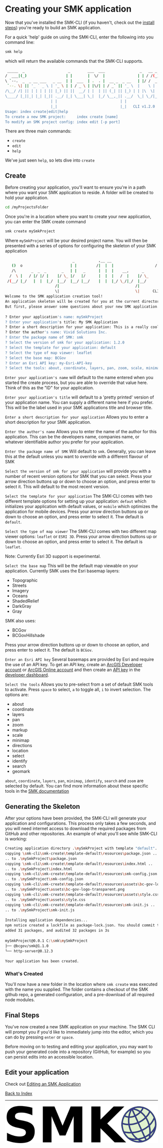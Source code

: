 # Creating your SMK application

Now that you've installed the SMK-CLI (if you haven't, check out the [install steps](installation.md)) you're ready to build an SMK application.

For a quick 'help' guide on using the SMK-CLI, enter the following into you command line:

```bash
smk help
```

which will return the available commands that the SMK-CLI supports.

```bash
 _____  _                    _        ___  ___                _   __ _  _
/  ___|(_)                  | |       |  \/  |               | | / /(_)| |
\ `--.  _  _ __ ___   _ __  | |  ___  | .  . |  __ _  _ __   | |/ /  _ | |_
 `--. \| || '_ ` _ \ | '_ \ | | / _ \ | |\/| | / _` || '_ \  |    \ | || __|
/\__/ /| || | | | | || |_) || ||  __/ | |  | || (_| || |_) | | |\  \| || |_
\____/ |_||_| |_| |_|| .__/ |_| \___| \_|  |_/ \__,_|| .__/  \_| \_/|_| \__|
                     | |                             | |
                     |_|                             |_|   CLI v1.2.0
Usage: index create|edit|help
To create a new SMK project:     index create [name]
To modify an SMK project config: index edit [-p port]
```

There are three main commands:

- `create`
- `edit`
- `help`

We've just seen `help`, so lets dive into `create`

## Create

Before creating your application, you'll want to ensure you're in a path where you want your SMK application to reside. A folder will be created to hold your application.

```bash
cd /myProjectsFolder
```

Once you're in a location where you want to create your new application, you can enter the SMK create command

```bash
smk create mySmkProject
```

Where `mySmkProject` will be your desired project name. You will then be presented with a series of options for configuring the skeleton of your SMK application

```bash
                               _           ,__ __                     ,
   ()  o                      | |         /|  |  |                   /|   /  o
   /\       _  _  _       _   | |   _      |  |  |    __,      _      |__/       _|_
  /  \ |   / |/ |/ |    |/ \_ |/   |/      |  |  |   /  |    |/ \_    | \    |    |
 /(__/ |_/   |  |  |_/  |__/  |__/ |__/    |  |  |_/ \_/|_/  |__/     |  \_/ |_/  |_/
                       /|                                   /|
                       \|                                   \|      CLI v1.2.0
Welcome to the SMK application creation tool!
An application skeleton will be created for you at the current directory.
But first, please answer some questions about your new SMK application.

? Enter your application's name: mySmkProject
? Enter your application's title: My SMK Application
? Enter a short description for your application: This is a really cool map
? Enter the author's name: Vivid Solutions Inc.
? Enter the package name of SMK: smk
? Select the version of smk for your application: 1.2.0
? Select the template for your application: default
? Select the type of map viewer: leaflet
? Select the base map: BCGov
? Enter an Esri API key: my-Esri-API-key
? Select the tools: about, coordinate, layers, pan, zoom, scale, minimap, identify, search
```

`Enter your application's name` will default to the name entered when you started the create process, but you are able to override that value here. Think of this as the "ID" for your application.

`Enter your application's title` will default to a 'pretty printed' version of your application name. You can supply a different name here if you prefer. This will be the label used in your SMK applications title and browser title.

`Enter a short description for your application` Allows you to enter a short description for your SMK application.

`Enter the author's name` Allows you to enter the name of the author for this application. This can be the developers name, companies name, or whatever identifiable author you prefer for your application.

`Enter the package name of SMK` Will default to `smk`. Generally, you can leave this at the default unless you want to override with a different flavour of SMK

`Select the version of smk for your application` will provide you with a number of recent version options for SMK that you can select. Press your arrow direction buttons up or down to choose an option, and press enter to select it. This will default to the most recent version.

`Select the template for your application` The SMK-CLI comes with two different template options for setting up your application: `defaut` which initializes your application with default values, or `mobile` which optimizes the application for mobile devices. Press your arrow direction buttons up or down to choose an option, and press enter to select it. Thw default is `default`.

`Select the type of map viewer` The SMK-CLI comes with two different map viewer options: `leaflet` or `ESRI 3D`. Press your arrow direction buttons up or down to choose an option, and press enter to select it. The default is `leaflet`.

Note: Currently Esri 3D support is experimental.

`Select the base map` This will be the default map viewable on your application. Currently SMK uses the Esri basemap layers:

- Topographic
- Streets
- Imagery
- Oceans
- ShadedRelief
- DarkGray
- Gray

SMK also uses:

- BCGov
- BCGovHillshade

Press your arrow direction buttons up or down to choose an option, and press enter to select it. The default is `BCGov`.

`Enter an Esri API key` Several basemaps are provided by Esri and require the use of an API key. To get an API key, create an [ArcGIS Developer account](https://developers.arcgis.com/sign-up/) or [ArcGIS Online account](https://www.esri.com/en-us/arcgis/products/arcgis-online/trial) and then create an [API key](https://developers.arcgis.com/documentation/mapping-apis-and-services/security/api-keys/) in the [developer dashboard](https://developers.arcgis.com/dashboard/).

`Select the tools` Allows you to pre-select from a set of default SMK tools to activate. Press `space` to select, `a` to toggle all, `i` to invert selection. The options are:

- about
- coordinate
- layers
- pan
- zoom
- markup
- scale
- minimap
- directions
- location
- select
- identify
- search
- geomark

`about`, `coordinate`, `layers`, `pan`,  `minimap`, `identify`, `search` and `zoom` are selected by default. You can find more information about these specific tools in the [SMK documentation](https://bcgov.github.io/smk/)

## Generating the Skeleton

After your options have been provided, the SMK-CLI will generate your application and configurations. This process only takes a few seconds, and you will need internet access to download the required packages from GitHub and other repositories. An example of what you'll see while SMK-CLI is working:

```bash
Creating application directory .\mySmkProject with template "default"...
copying \smk-cli\smk-create\template-default\resources\package.json ..
.. to .\mySmkProject\package.json
copying \smk-cli\smk-create\template-default\resources\index.html ..
.. to .\mySmkProject\index.html
copying \smk-cli\smk-create\template-default\resources\smk-config.json ..
.. to .\mySmkProject\smk-config.json
copying \smk-cli\smk-create\template-default\resources\assets\bc-gov-logo-transparent.png ..
.. to .\mySmkProject\assets\bc-gov-logo-transparent.png
copying \smk-cli\smk-create\template-default\resources\assets\style.css ..
.. to .\mySmkProject\assets\style.css
copying \smk-cli\smk-create\template-default\resources\smk-init.js ..
.. to .\mySmkProject\smk-init.js

Installing application dependencies...
npm notice created a lockfile as package-lock.json. You should commit this file.
added 31 packages, and audited 32 packages in 3s

mySmkProject@0.0.1 C:\smk\mySmkProject
├── @bcgov/smk@1.1.0
└── http-server@0.12.3

Your application has been created.
```

### What's Created

You'll now have a new folder in the location where `smk create` was executed with the name you supplied. The folder contains a checkout of the SMK github repo, a generated configuration, and a pre-download of all required node modules.

## Final Steps

You've now created a new SMK application on your machine. The SMK CLI will prompt you if you'd like to immediately jump into the editor, which you can do by pressing `enter` or `space`.

Before moving on to testing and editing your application, you may want to push your generated code into a repository (GitHub, for example) so you can persist edits into an accessible location.

## Edit your application

Check out [Editing an SMK Application](edit-an-app.md)

[Back to Index](index.md)

---

![logo](smk-logo-sm.png)
